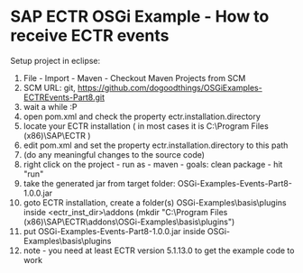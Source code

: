 # SAP ECTR OSGi Example - How to receive ECTR events
Setup project in eclipse:

1. File - Import - Maven - Checkout Maven Projects from SCM
2. SCM URL: git, https://github.com/dogoodthings/OSGiExamples-ECTREvents-Part8.git
3. wait a while :P
4. open pom.xml and check the property ectr.installation.directory
5. locate your ECTR installation ( in most cases it is C:\Program Files (x86)\SAP\ECTR )
6. edit pom.xml and set the property ectr.installation.directory to this path
7. (do any meaningful changes to the source code)
8. right click on the project - run as - maven - goals: clean package - hit "run"
9. take the generated jar from target folder: OSGi-Examples-Events-Part8-1.0.0.jar
10. goto ECTR installation, create a folder(s) OSGi-Examples\basis\plugins inside <ectr_inst_dir>\addons  (mkdir "C:\Program Files (x86)\SAP\ECTR\addons\OSGi-Examples\basis\plugins")
11. put OSGi-Examples-Events-Part8-1.0.0.jar inside OSGi-Examples\basis\plugins
12. note - you need at least ECTR version 5.1.13.0 to get the example code to work